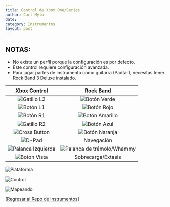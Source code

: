 ```yaml
---
title: Control de Xbox One/Series
author: Carl Mylo
date: 
category: Instrumentos
layout: post
---
```


## NOTAS:

* No existe un perfil porque la configuración es por defecto.
* Este control requiere configuración avanzada.
* Para jugar partes de instrumento como guitarra (Padtar), necesitas tener Rock Band 3 Deluxe instalado.

| **Xbox Control**          | **Rock Band** |
|:------------------:|:---------------------:|
| ![Gatillo L2](https://raw.githubusercontent.com/hmxmilohax/rb3-pc/main/assets/images/btns/ctrls/xbox/lt.png "Gatillo Izquierdo") | ![Botón Verde](https://raw.githubusercontent.com/hmxmilohax/rb3-pc/main/assets/images/btns/gtrs/gf.png "Botón Verde") |
| ![Botón L1](https://raw.githubusercontent.com/hmxmilohax/rb3-pc/main/assets/images/btns/ctrls/xbox/lb.png "Botón Bumper Izquierdo") | ![Botón Rojo](https://raw.githubusercontent.com/hmxmilohax/rb3-pc/main/assets/images/btns/gtrs/rf.png "Botón Rojo") |
| ![Botón R1](https://raw.githubusercontent.com/hmxmilohax/rb3-pc/main/assets/images/btns/ctrls/xbox/rb.png "Botón Bumper Derecho") | ![Botón Amarillo](https://raw.githubusercontent.com/hmxmilohax/rb3-pc/main/assets/images/btns/gtrs/yf.png "Botón Amarillo") |
| ![Gatillo R2](https://raw.githubusercontent.com/hmxmilohax/rb3-pc/main/assets/images/btns/ctrls/xbox/rt.png "Gatillo Derecho") | ![Botón Azul](https://raw.githubusercontent.com/hmxmilohax/rb3-pc/main/assets/images/btns/gtrs/bf.png "Botón Azul") |
| ![Cross Button](https://raw.githubusercontent.com/hmxmilohax/rb3-pc/main/assets/images/btns/ctrls/xbox/a.png "A Button") | ![Botón Naranja](https://raw.githubusercontent.com/hmxmilohax/rb3-pc/main/assets/images/btns/gtrs/of.png "Botón Naranja") |
| ![D-Pad](https://raw.githubusercontent.com/hmxmilohax/rb3-pc/main/assets/images/btns/ctrls/xbox/dp.png "D-Pad") | Navegación |
| ![Palanca Izquierda](https://raw.githubusercontent.com/hmxmilohax/rb3-pc/main/assets/images/btns/ctrls/xbox/ls.png "Palanca Izquierda") | ![Palanca de trémolo/Whammy](https://raw.githubusercontent.com/hmxmilohax/rb3-pc/main/assets/images/btns/gtrs/wb.png "Palanca de trémolo/Whammy") |
| ![Botón Vista](https://raw.githubusercontent.com/hmxmilohax/rb3-pc/main/assets/images/btns/ctrls/xbox/viw.png "Botón Vista") | Sobrecarga/Éxtasis |


![Plataforma](https://raw.githubusercontent.com/hmxmilohax/rb3-pc/main/assets/images/instruments/xbx.png "Plataforma") 

![Control](https://raw.githubusercontent.com/hmxmilohax/rb3-pc/main/assets/images/instruments/xbxcontroller.png "Control") 

![Mapeando](https://raw.githubusercontent.com/hmxmilohax/rb3-pc/main/assets/images/instruments/xboxmapping.png "Mapeando") 

[[Regresar al Repo de Instrumentos]](https://hmxmilohax.github.io/rb3-pc/english/instrumentrepo/#instrument-list)

